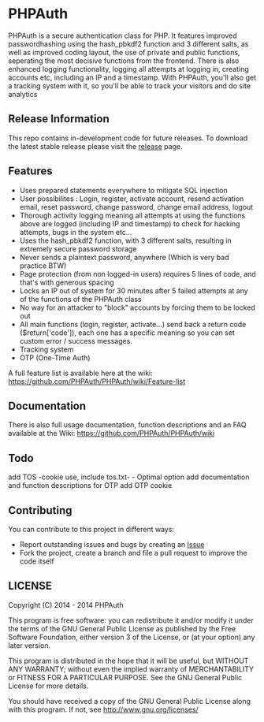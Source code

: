 PHPAuth
====================

PHPAuth is a secure authentication class for PHP. 
It features improved passwordhashing using the hash_pbkdf2 function and 3 different salts, as well as improved coding layout, the use of private and public functions, seperating the most decisive functions from the frontend. 
There is also enhanced logging functionality, logging all attempts at logging in, creating accounts etc, including an IP and a timestamp.
With PHPAuth, you'll also get a tracking system with it, so you'll be able to track your visitors and do site analytics

Release Information
---------------
This repo contains in-development code for future releases. To download the
latest stable release please visit the [release](https://github.com/PHPAuth/PHPAuth/releases) page.

Features
---------------

* Uses prepared statements everywhere to mitigate SQL injection
* User possibilites : Login, register, activate account, resend activation email, reset password, change password, change email address, logout
* Thorough activity logging meaning all attempts at using the functions above are logged (including IP and timestamp) to check for hacking attempts, bugs in the system etc...
* Uses the hash_pbkdf2 function, with 3 different salts, resulting in extremely secure password storage
* Never sends a plaintext password, anywhere (Which is very bad practice BTW)
* Page protection (from non logged-in users) requires 5 lines of code, and that's with generous spacing
* Locks an IP out of system for 30 minutes after 5 failed attempts at any of the functions of the PHPAuth class
* No way for an attacker to "block" accounts by forcing them to be locked out
* All main functions (login, register, activate...) send back a return code ($return['code']), each one has a specific meaning so you can set custom error / success messages.
* Tracking system
* OTP (One-Time Auth)


A full feature list is available here at the wiki: https://github.com/PHPAuth/PHPAuth/wiki/Feature-list

Documentation
---------------
There is also full usage documentation, function descriptions and an FAQ available at the Wiki: https://github.com/PHPAuth/PHPAuth/wiki

Todo
---------------
add TOS -cookie use, include tos.txt- - Optimal option
add documentation and function descriptions for OTP
add OTP cookie

Contributing
---------------

You can contribute to this project in different ways:

* Report outstanding issues and bugs by creating an [Issue](https://github.com/PHPAuth/PHPAuth/issues/new)
* Fork the project, create a branch and file a pull request to improve the code itself


LICENSE
---------------
Copyright (C) 2014 - 2014  PHPAuth

This program is free software: you can redistribute it and/or modify
it under the terms of the GNU General Public License as published by
the Free Software Foundation, either version 3 of the License, or
(at your option) any later version.

This program is distributed in the hope that it will be useful,
but WITHOUT ANY WARRANTY; without even the implied warranty of
MERCHANTABILITY or FITNESS FOR A PARTICULAR PURPOSE.  See the
GNU General Public License for more details.

You should have received a copy of the GNU General Public License
along with this program.  If not, see <http://www.gnu.org/licenses/>

